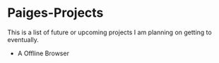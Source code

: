 # Paiges-Projects
This is a list of future or upcoming projects I am planning on getting to eventually.



- A Offline Browser
